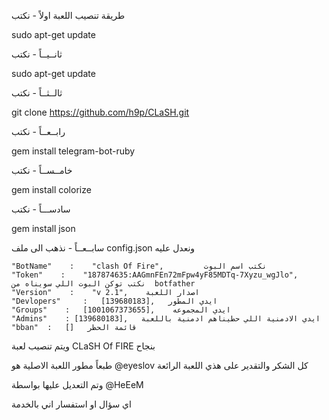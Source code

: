 طريقة تنصيب اللعبة 
اولاً - نكتب 

sudo apt-get update 

ثانــيــاً - نكتب

sudo apt-get update 

ثالــثــاً - نكتب

git clone https://github.com/h9p/CLaSH.git

رابــعــاً - نكتب

gem install telegram-bot-ruby

خامــســاً - نكتب

gem install colorize

سادســـاً - نكتب

gem install json

سابــعــاً - نذهب الى ملف config.json ونعدل عليه


    "BotName"    :    "clash Of Fire",         نكتب اسم البوت 
    "Token"    :    "187874635:AAGmnFEn72mFpw4yF85MDTq-7Xyzu_wgJlo",     نكتب توكن البوت اللي سويناه من  botfather
    "Version"    :    "v 2.1",    اصدار اللعبة 
    "Devlopers" 	:	[139680183],   ايدي المطور 
    "Groups"	:	[1001067373655],    ايدي المجموعه
    "Admins"	: [139680183],   ايدي الادمنية اللي حطيناهم ادمنية باللعبة
    "bban"	:	[]   قائمة الحظر

ويتم تنصيب لعبة CLaSH Of FIRE بنجاح


طبعاً مطور اللعبة الاصلية هو 
@eyeslov كل الشكر والتقدير على هذي اللعبة الرائعة 

وتم التعديل عليها بواسطة 
@HeEeM 

اي سؤال او استفسار اني بالخدمة 

